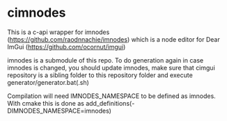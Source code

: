 # cimnodes

This is a c-api wrapper for imnodes (https://github.com/raodnnachie/imnodes)  which is a node editor for Dear ImGui (https://github.com/ocornut/imgui)

imnodes is a submodule of this repo. To do generation again in case imnodes is changed, you should update imnodes, make sure that cimgui repository is a sibling folder to this repository folder and execute generator/generator.bat(.sh)

Compilation will need IMNODES_NAMESPACE to be defined as imnodes. With cmake this is done as add_definitions(-DIMNODES_NAMESPACE=imnodes)
